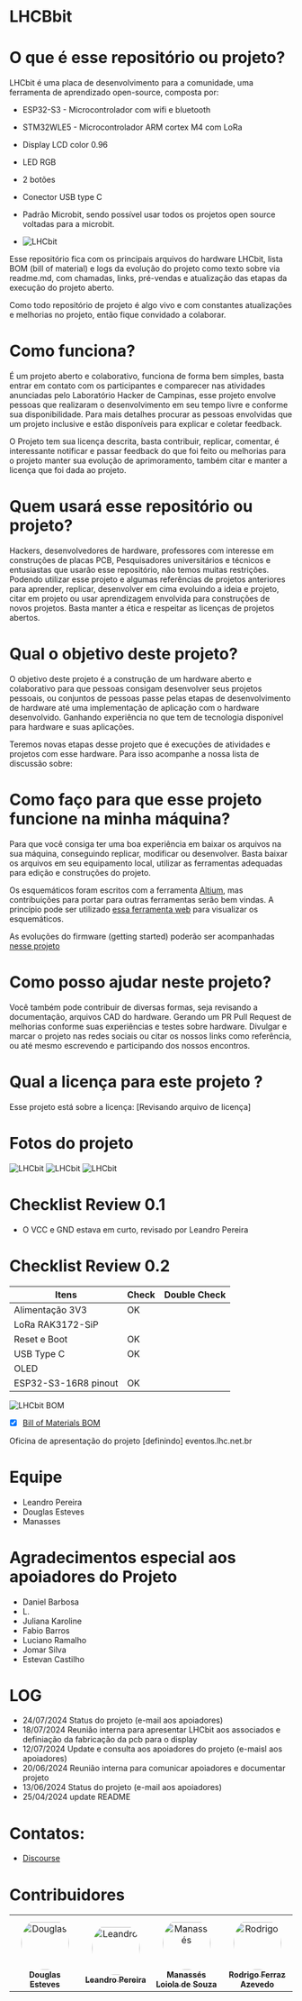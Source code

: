 # LHCBbit

# O que é esse repositório ou projeto?
LHCbit  é uma placa de desenvolvimento para a comunidade, uma ferramenta de aprendizado open-source, composta por:
- ESP32-S3 - Microcontrolador com wifi e bluetooth
- STM32WLE5 - Microcontrolador ARM cortex M4 com LoRa
- Display LCD color 0.96
- LED RGB
- 2 botões
- Conector USB type C
- Padrão Microbit, sendo possível usar todos os projetos open source voltadas para a microbit.

- ![LHCbit](//Imagens/lhcbit-flyer-out-2024.png)


Esse repositório fica com os principais arquivos do hardware LHCbit, lista BOM (bill of material)  e logs da evolução do projeto como texto sobre via readme.md, com chamadas, links, pré-vendas e atualização das etapas da execução do projeto aberto.

Como todo repositório de projeto é algo vivo e com constantes atualizações e melhorias no projeto, então fique convidado a colaborar.

# Como funciona?
É um projeto aberto e colaborativo, funciona de forma bem simples, basta entrar em contato com os participantes e comparecer nas atividades anunciadas pelo Laboratório Hacker de Campinas, esse projeto envolve pessoas que realizaram o desenvolvimento em seu tempo livre e conforme sua disponibilidade. Para mais detalhes procurar as pessoas envolvidas que um projeto inclusive e estão disponíveis para explicar e coletar feedback.

O Projeto tem sua licença descrita, basta contribuir, replicar, comentar, é interessante notificar e passar feedback do que foi feito ou melhorias para o projeto manter sua evolução de aprimoramento, também citar e manter a licença que foi dada ao projeto.

# Quem usará esse repositório ou projeto?
Hackers, desenvolvedores de hardware, professores com interesse em construções de placas PCB, Pesquisadores universitários e técnicos e entusiastas que usarão esse repositório, não temos muitas restrições. Podendo utilizar esse projeto e algumas referências de projetos anteriores para aprender, replicar, desenvolver em cima evoluindo a ideia e projeto, citar em projeto ou usar aprendizagem envolvida para construções de novos projetos. Basta manter a ética e respeitar as licenças de projetos abertos.

# Qual o objetivo deste projeto?
O objetivo deste projeto é a construção de um hardware aberto e colaborativo para que pessoas consigam desenvolver seus projetos pessoais, ou conjuntos de pessoas passe pelas etapas de desenvolvimento de hardware até uma implementação de aplicação com o hardware desenvolvido. Ganhando experiência no que tem de tecnologia disponível para hardware e suas aplicações.

Teremos novas etapas desse projeto que é execuções de atividades e projetos com esse hardware. Para isso acompanhe a nossa lista de discussão sobre:

# Como faço para que esse projeto funcione na minha máquina?
Para que você consiga ter uma boa experiência em baixar os arquivos na sua máquina, conseguindo replicar, modificar ou desenvolver. Basta baixar os arquivos em seu equipamento local, utilizar as ferramentas adequadas para edição e construções do projeto.

Os esquemáticos foram escritos com a ferramenta [Altium](https://www.altium.com/), mas contribuições para portar para outras ferramentas serão bem vindas.
A princípio pode ser utilizado [essa ferramenta web](https://www.altium.com/viewer/) para visualizar os esquemáticos.

As evoluções do firmware (getting started) poderão ser acompanhadas [nesse projeto](https://github.com/lhc/LHCbit/tree/main)

# Como posso ajudar neste projeto?
Você também pode contribuir de diversas formas, seja revisando a documentação, arquivos CAD do hardware.
Gerando um PR Pull Request de melhorias conforme suas experiências e testes sobre hardware.
Divulgar e marcar o projeto nas redes sociais ou citar os nossos links como referência, ou até mesmo escrevendo e participando dos nossos encontros.

# Qual a licença para este projeto ?
Esse projeto está sobre a licença:
[Revisando arquivo de licença]

# Fotos do projeto
![LHCbit](Imagens/pcb-LHCbit-00.jpeg)
![LHCbit](Imagens/pcb-LHCbit-01.jpeg)
![LHCbit](Imagens/pcb-LHCbit-02.jpeg)

# Checklist Review 0.1
- O VCC e GND estava em curto, revisado por Leandro Pereira

# Checklist Review 0.2

| Itens           | Check | Double Check  |
|---------------------|----------|----------|
| Alimentação 3V3| OK |  |
| LoRa RAK3172-SiP|  |  |
| Reset e Boot| OK |  |
| USB Type C | OK |  |
| OLED|  |  |
| ESP32-S3-16R8 pinout| OK |  |

![LHCbit BOM](Imagens/BOM-LHCbit.png)
- [x] [Bill of Materials BOM](Templates/BOM%20Default%20Template.xlsx)

Oficina de apresentação do projeto
[definindo] eventos.lhc.net.br

# Equipe
 - Leandro Pereira
 - Douglas Esteves
 - Manasses

# Agradecimentos especial aos apoiadores do Projeto
- Daniel Barbosa
- L.
- Juliana Karoline
- Fabio Barros
- Luciano Ramalho
- Jomar Silva
- Estevan Castilho

# LOG
- 24/07/2024 Status do projeto (e-mail aos apoiadores)
- 18/07/2024 Reunião interna para apresentar LHCbit aos associados e definiação da fabricação da pcb para o display
- 12/07/2024 Update e consulta aos apoiadores do projeto (e-maisl aos apoiadores)
- 20/06/2024 Reunião interna para comunicar apoiadores e documentar projeto
- 13/06/2024 Status do projeto (e-mail aos apoiadores)
- 25/04/2024 update README

# Contatos:
 - [Discourse](https://discourse.lhc.net.br/c/hardware/21)

# Contribuidores

<table>
<tr>
    <td align="center" style="word-wrap: break-word; width: 127.5; height: 127.5">
        <a href=https://github.com/EstevesDouglas>
            <img src=https://avatars.githubusercontent.com/u/861823?v=4 width="85;"  style="border-radius:50%;align-items:center;justify-content:center;overflow:hidden;padding-top:10px" alt=Douglas Esteves/>
            <br />
            <sub style="font-size:14px"><b>Douglas Esteves</b></sub>
        </a>
    </td>
    <td align="center" style="word-wrap: break-word; width: 127.5; height: 127.5">
        <a href=https://github.com/LeandroTE>
            <img src=https://avatars.githubusercontent.com/u/3963775?v=4 width="85;"  style="border-radius:50%;align-items:center;justify-content:center;overflow:hidden;padding-top:10px" alt=Leandro Pereira/>
            <br />
            <sub style="font-size:14px"><b>Leandro Pereira</b></sub>
        </a>
    </td>
    <td align="center" style="word-wrap: break-word; width: 127.5; height: 127.5">
        <a href=https://github.com/manasouza>
            <img src=https://avatars.githubusercontent.com/u/1930037?v=4 width="85;"  style="border-radius:50%;align-items:center;justify-content:center;overflow:hidden;padding-top:10px" alt=Manassés Loiola de Souza/>
            <br />
            <sub style="font-size:14px"><b>Manassés Loiola de Souza</b></sub>
        </a>
    </td>
    <td align="center" style="word-wrap: break-word; width: 127.5; height: 127.5">
        <a href=https://github.com/rodrigoferrazazevedo>
            <img src=https://avatars.githubusercontent.com/u/5572308?v=4 width="85;"  style="border-radius:50%;align-items:center;justify-content:center;overflow:hidden;padding-top:10px" alt=Rodrigo Ferraz Azevedo/>
            <br />
            <sub style="font-size:14px"><b>Rodrigo Ferraz Azevedo</b></sub>
        </a>
    </td>
</tr>
</table>
